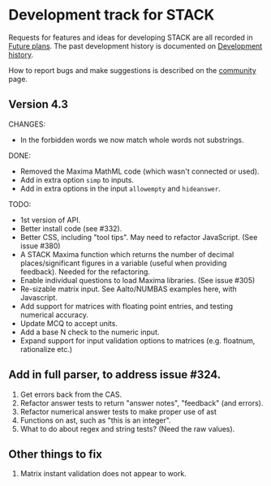 # Development track for STACK

Requests for features and ideas for developing STACK are all recorded in [Future plans](Future_plans.md). The
past development history is documented on [Development history](Development_history.md).

How to report bugs and make suggestions is described on the [community](../About/Community.md) page.

## Version 4.3

CHANGES:
* In the forbidden words we now match whole words not substrings.

DONE:

* Removed the Maxima MathML code (which wasn't connected or used).
* Add in extra option `simp` to inputs.
* Add in extra options in the input `allowempty` and `hideanswer`.

TODO:

* 1st version of API.
* Better install code (see #332).
* Better CSS, including "tool tips".  May need to refactor JavaScript.  (See issue #380)
* A STACK Maxima function which returns the number of decimal places/significant figures in a variable (useful when providing feedback).  Needed for the refactoring.
* Enable individual questions to load Maxima libraries.  (See issue #305)
* Re-sizable matrix input.  See Aalto/NUMBAS examples here, with Javascript.
* Add support for matrices with floating point entries, and testing numerical accuracy.
* Update MCQ to accept units.
* Add a base N check to the numeric input.
* Expand support for input validation options to matrices (e.g. floatnum, rationalize etc.)

## Add in full parser, to address issue #324.

1. Get errors back from the CAS.
2. Refactor answer tests to return "answer notes", "feedback" (and errors).
3. Refactor numerical answer tests to make proper use of ast
  1. Functions on ast, such as "this is an integer".
4. What to do about regex and string tests? (Need the raw values).

## Other things to fix

1. Matrix instant validation does not appear to work.